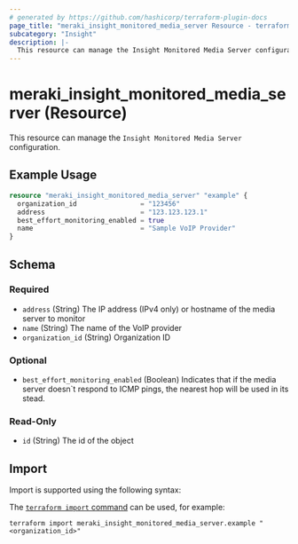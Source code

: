 ```yaml
---
# generated by https://github.com/hashicorp/terraform-plugin-docs
page_title: "meraki_insight_monitored_media_server Resource - terraform-provider-meraki"
subcategory: "Insight"
description: |-
  This resource can manage the Insight Monitored Media Server configuration.
---
```


# meraki_insight_monitored_media_server (Resource)

This resource can manage the `Insight Monitored Media Server` configuration.

## Example Usage

```terraform
resource "meraki_insight_monitored_media_server" "example" {
  organization_id                = "123456"
  address                        = "123.123.123.1"
  best_effort_monitoring_enabled = true
  name                           = "Sample VoIP Provider"
}
```

<!-- schema generated by tfplugindocs -->
## Schema

### Required

- `address` (String) The IP address (IPv4 only) or hostname of the media server to monitor
- `name` (String) The name of the VoIP provider
- `organization_id` (String) Organization ID

### Optional

- `best_effort_monitoring_enabled` (Boolean) Indicates that if the media server doesn`t respond to ICMP pings, the nearest hop will be used in its stead.

### Read-Only

- `id` (String) The id of the object

## Import

Import is supported using the following syntax:

The [`terraform import` command](https://developer.hashicorp.com/terraform/cli/commands/import) can be used, for example:

```shell
terraform import meraki_insight_monitored_media_server.example "<organization_id>"
```
